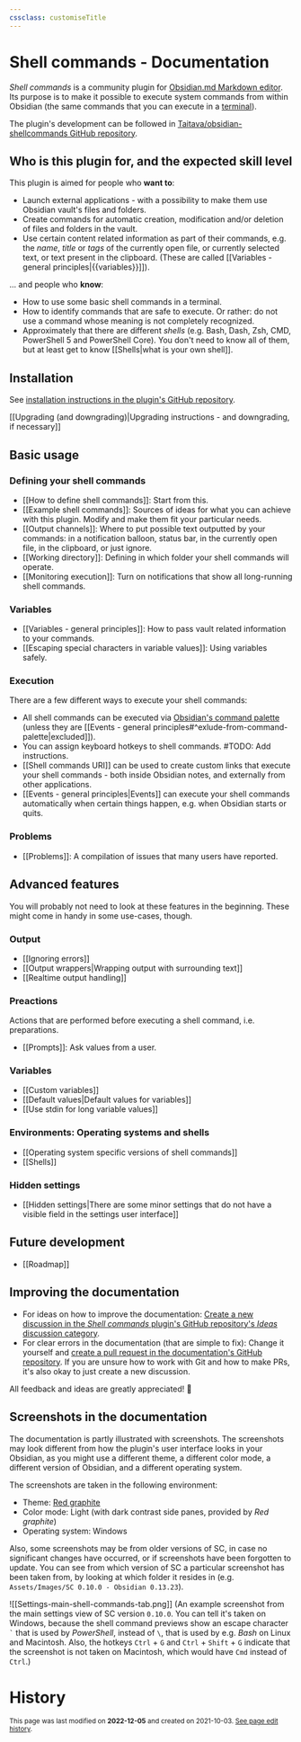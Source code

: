 ```yaml
---
cssclass: customiseTitle
---
```

# Shell commands - Documentation
*Shell commands* is a community plugin for [Obsidian.md Markdown editor](https://obsidian.md). Its purpose is to make it possible to execute system commands from within Obsidian (the same commands that you can execute in a [terminal](https://en.wikipedia.org/wiki/Terminal_emulator)).

The plugin's development can be followed in [Taitava/obsidian-shellcommands GitHub repository](https://github.com/Taitava/obsidian-shellcommands).

## Who is this plugin for, and the expected skill level
This plugin is aimed for people who **want to**:
- Launch external applications - with a possibility to make them use Obsidian vault's files and folders.
- Create commands for automatic creation, modification and/or deletion of files and folders in the vault.
- Use certain content related information as part of their commands, e.g. the *name*, *title* or *tags* of the currently open file, or currently selected text, or text present in the clipboard. (These are called [[Variables - general principles|{{variables}}]]).

... and people who **know**:
- How to use some basic shell commands in a terminal.
- How to identify commands that are safe to execute. Or rather: do not use a command whose meaning is not completely recognized.
- Approximately that there are different *shells* (e.g. Bash, Dash, Zsh, CMD, PowerShell 5 and PowerShell Core). You don't need to know all of them, but at least get to know [[Shells|what is your own shell]].

## Installation
See [installation instructions in the plugin's GitHub repository](https://github.com/Taitava/obsidian-shellcommands#installation--usage).

[[Upgrading (and downgrading)|Upgrading instructions - and downgrading, if necessary]]

## Basic usage

### Defining your shell commands
- [[How to define shell commands]]: Start from this.
- [[Example shell commands]]: Sources of ideas for what you can achieve with this plugin. Modify and make them fit your particular needs.
- [[Output channels]]: Where to put possible text outputted by your commands: in a notification balloon, status bar, in the currently open file, in the clipboard, or just ignore.
- [[Working directory]]: Defining in which folder your shell commands will operate.
- [[Monitoring execution]]: Turn on notifications that show all long-running shell commands.

### Variables
- [[Variables - general principles]]: How to pass vault related information to your commands.
- [[Escaping special characters in variable values]]: Using variables safely.

### Execution
There are a few different ways to execute your shell commands:
- All shell commands can be executed via [Obsidian's command palette](https://help.obsidian.md/Plugins/Command+palette) (unless they are [[Events - general principles#^exlude-from-command-palette|excluded]]).
- You can assign keyboard hotkeys to shell commands. #TODO: Add instructions.
- [[Shell commands URI]] can be used to create custom links that execute your shell commands - both inside Obsidian notes, and externally from other applications.
- [[Events - general principles|Events]] can execute your shell commands automatically when certain things happen, e.g. when Obsidian starts or quits.

### Problems
- [[Problems]]: A compilation of issues that many users have reported.

## Advanced features
You will probably not need to look at these features in the beginning. These might come in handy in some use-cases, though.

### Output
- [[Ignoring errors]]
- [[Output wrappers|Wrapping output with surrounding text]]
- [[Realtime output handling]]

### Preactions
Actions that are performed before executing a shell command, i.e. preparations.
- [[Prompts]]: Ask values from a user.

### Variables
- [[Custom variables]]
- [[Default values|Default values for variables]]
- [[Use stdin for long variable values]]

### Environments: Operating systems and shells
- [[Operating system specific versions of shell commands]]
- [[Shells]]

### Hidden settings
- [[Hidden settings|There are some minor settings that do not have a visible field in the settings user interface]]

## Future development
- [[Roadmap]]

## Improving the documentation
- For ideas on how to improve the documentation: [Create a new discussion in the *Shell commands* plugin's GitHub repository's *Ideas* discussion category](https://github.com/Taitava/obsidian-shellcommands/discussions/categories/ideas).
- For clear errors in the documentation (that are simple to fix): Change it yourself and [create a pull request in the documentation's GitHub repository](https://github.com/Taitava/obsidian-shellcommands-documentation/pulls). If you are unsure how to work with Git and how to make PRs, it's also okay to just create a new discussion.

All feedback and ideas are greatly appreciated! 🙂

## Screenshots in the documentation
The documentation is partly illustrated with screenshots. The screenshots may look different from how the plugin's user interface looks in your Obsidian, as you might use a different theme, a different color mode, a different version of Obsidian, and a different operating system.

The screenshots are taken in the following environment:
- Theme: [Red graphite](https://github.com/seanwcom/Red-Graphite-for-Obsidian)
- Color mode: Light (with dark contrast side panes, provided by *Red graphite*)
- Operating system: Windows

Also, some screenshots may be from older versions of SC, in case no significant changes have occurred, or if screenshots have been forgotten to update. You can see from which version of SC a particular screenshot has been taken from, by looking at which folder it resides in (e.g. `Assets/Images/SC 0.10.0 - Obsidian 0.13.23`).

![[Settings-main-shell-commands-tab.png]]
(An example screenshot from the main settings view of SC version `0.10.0`. You can tell it's taken on Windows, because the shell command previews show an escape character `` ` `` that is used by *PowerShell*, instead of `\`, that is used by e.g. *Bash* on Linux and Macintosh. Also, the hotkeys `Ctrl` + `G` and `Ctrl` + `Shift` + `G` indicate that the screenshot is not taken on Macintosh, which would have `Cmd` instead of `Ctrl`.)


# History
<small>This page was last modified on <strong>2022-12-05</strong> and created on 2021-10-03. <a href="https://github.com/Taitava/obsidian-shellcommands-documentation/commits/main/./Index.md">See page edit history</a>.</small>
